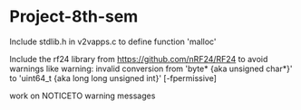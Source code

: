 # Project-8th-sem

Include stdlib.h in v2vapps.c to define function 'malloc'


Include the rf24 library from https://github.com/nRF24/RF24
to avoid warnings like warning: invalid conversion from 'byte* {aka unsigned char*}' to 'uint64_t {aka long long unsigned int}' [-fpermissive]


work on NOTICETO warning messages
